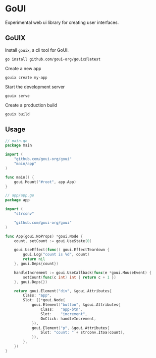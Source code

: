 # GoUI
Experimental web ui library for creating user interfaces.

## GoUIX
Install `gouix`, a cli tool for GoUI.

```
go install github.com/goui-org/gouix@latest
```

Create a new app
```
gouix create my-app
```

Start the development server
```
gouix serve
```

Create a production build
```
gouix build
```

## Usage
```go
// main.go
package main

import (
	"github.com/goui-org/goui"
	"main/app"
)

func main() {
	goui.Mount("#root", app.App)
}
```


```go
// app/app.go
package app

import (
	"strconv"

	"github.com/goui-org/goui"
)

func App(goui.NoProps) *goui.Node {
	count, setCount := goui.UseState(0)

	goui.UseEffect(func() goui.EffectTeardown {
		goui.Log("count is %d", count)
		return nil
	}, goui.Deps{count})

	handleIncrement := goui.UseCallback(func(e *goui.MouseEvent) {
		setCount(func(c int) int { return c + 1 })
	}, goui.Deps{})

	return goui.Element("div", &goui.Attributes{
		Class: "app",
		Slot: []*goui.Node{
			goui.Element("button", &goui.Attributes{
				Class:   "app-btn",
				Slot:    "increment",
				OnClick: handleIncrement,
			}),
			goui.Element("p", &goui.Attributes{
				Slot: "count: " + strconv.Itoa(count),
			}),
		},
	})
}
```
